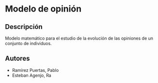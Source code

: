 # Modelo de opinión

## Descripción

Modelo matemático para el estudio de la evolución de las opiniones de un conjunto de individuos.

## Autores

* Ramírez Puertas, Pablo
* Esteban Agenjo, Ra
